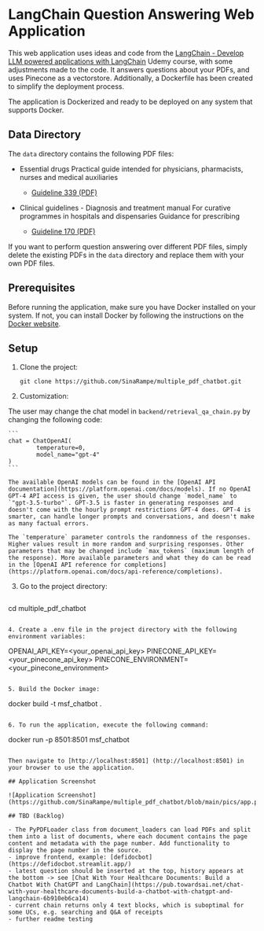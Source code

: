 # LangChain Question Answering Web Application

This web application uses ideas and code from the [LangChain - Develop LLM powered applications with LangChain](https://www.udemy.com/course/langchain/) Udemy course, with some adjustments made to the code. It answers questions about your PDFs, and uses Pinecone as a vectorstore. Additionally, a Dockerfile has been created to simplify the deployment process.

The application is Dockerized and ready to be deployed on any system that supports Docker.

## Data Directory

The `data` directory contains the following PDF files:

- Essential drugs Practical guide intended for physicians, pharmacists, nurses and medical auxiliaries
  - [Guideline 339 (PDF)](https://medicalguidelines.msf.org/sites/default/files/pdf/guideline-339-en.pdf)

- Clinical guidelines - Diagnosis and treatment manual For curative programmes in hospitals and dispensaries Guidance for prescribing
  - [Guideline 170 (PDF)](https://medicalguidelines.msf.org/sites/default/files/pdf/guideline-170-en.pdf)

If you want to perform question answering over different PDF files, simply delete the existing PDFs in the `data` directory and replace them with your own PDF files.

## Prerequisites

Before running the application, make sure you have Docker installed on your system. If not, you can install Docker by following the instructions on the [Docker website](https://docs.docker.com/get-docker/).

## Setup

1. Clone the project:

   ```
   git clone https://github.com/SinaRampe/multiple_pdf_chatbot.git
   ```

2. Customization:

The user may change the chat model in `backend/retrieval_qa_chain.py` by changing the following code:

    ```
    chat = ChatOpenAI(
            temperature=0,
            model_name="gpt-4"
    )
    ```

    The available OpenAI models can be found in the [OpenAI API documentation](https://platform.openai.com/docs/models). If no OpenAI GPT-4 API access is given, the user should change `model_name` to `"gpt-3.5-turbo"`. GPT-3.5 is faster in generating responses and doesn't come with the hourly prompt restrictions GPT-4 does. GPT-4 is smarter, can handle longer prompts and conversations, and doesn't make as many factual errors.  

    The `temperature` parameter controls the randomness of the responses. Higher values result in more random and surprising responses. Other parameters that may be changed include `max_tokens` (maximum length of the response). More available parameters and what they do can be read in the [OpenAI API reference for completions](https://platform.openai.com/docs/api-reference/completions).

3. Go to the project directory:

   ```
cd multiple_pdf_chatbot
   ```

4. Create a .env file in the project directory with the following environment variables:

   ```
OPENAI_API_KEY=<your_openai_api_key>
PINECONE_API_KEY=<your_pinecone_api_key>
PINECONE_ENVIRONMENT=<your_pinecone_environment>
   ```

5. Build the Docker image:

   ```
docker build -t msf_chatbot .
   ```

6. To run the application, execute the following command:

   ```
docker run -p 8501:8501 msf_chatbot
   ```

Then navigate to [http://localhost:8501] (http://localhost:8501) in your browser to use the application.

## Application Screenshot

![Application Screenshot](https://github.com/SinaRampe/multiple_pdf_chatbot/blob/main/pics/app.png)

## TBD (Backlog)

- The PyPDFLoader class from document_loaders can load PDFs and split them into a list of documents, where each document contains the page content and metadata with the page number. Add functionality to display the page number in the source.
- improve frontend, example: [defidocbot](https://defidocbot.streamlit.app/)
- latest question should be inserted at the top, history appears at the bottom -> see [Chat With Your Healthcare Documents: Build a Chatbot With ChatGPT and LangChain](https://pub.towardsai.net/chat-with-your-healthcare-documents-build-a-chatbot-with-chatgpt-and-langchain-6b910eb6ca14)
- current chain returns only 4 text blocks, which is suboptimal for some UCs, e.g. searching and Q&A of receipts
- further readme testing
